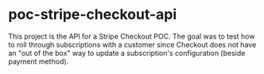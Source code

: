 # poc-stripe-checkout-api

This project is the API for a Stripe Checkout POC. The goal was to test how to roll through subscriptions with a customer since Checkout does not have an "out of the box" way to update a subscription's configuration (beside payment method).